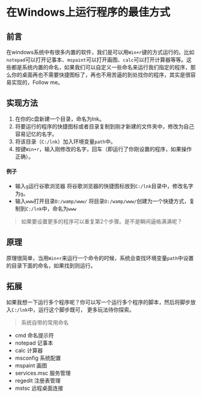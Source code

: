 在Windows上运行程序的最佳方式
===========================

## 前言
在windows系统中有很多内置的软件，我们是可以用`Win+r`键的方式运行的。比如`notepad`可以打开记事本、`mspaint`可以打开画图、`calc`可以打开计算器等等。这些都是系统内置的命名，如果我们可以自定义一些命名来运行我们指定的程序，那么你的桌面再也不需要快捷图标了，再也不用苦逼的到处找你的程序，其实是很容易实现的，Follow me。

## 实现方法
1. 在你的c盘新建一个目录，命名为lnk。
2. 将要运行的程序的快捷图标或者目录复制到刚才新建的文件夹中，修改为自己容易记忆的名字。
3. 将该目录（`C:/lnk`）加入环境变量`path`中。
4. 按键`Win+r`，输入刚修改的名字，回车（即运行了你刚设置的程序，如果操作正确）。

#### 例子
* 输入`g`运行谷歌浏览器
    将谷歌浏览器的快捷图标放到`C:/lnk`目录中，修改名字为`g`。
* 输入`www`打开目录`D:/wamp/www/`
    将目录`D:/wamp/www/`创建为一个快捷方式，复制到`C:/lnk`中，命名为`www`

> 如果要设置更多的程序可以重复第2个步骤。是不是瞬间逼格满满呢？

## 原理
原理很简单，当用`Win+r`来运行一个命令的时候，系统会查找环境变量`path`中设置的目录下面的命名，如果找到则运行。

## 拓展

如果我想一下运行多个程序呢？你可以写一个运行多个程序的脚本，然后将脚步放入`C:/lnk`中，运行这个脚步既可， 更多玩法待你探索。

> 系统自带的常用命名

* cmd 命名提示符
* notepad 记事本
* calc 计算器
* msconfig 系统配置
* mspaint 画图
* services.msc 服务管理
* regedit 注册表管理
* mstsc 远程桌面连接
